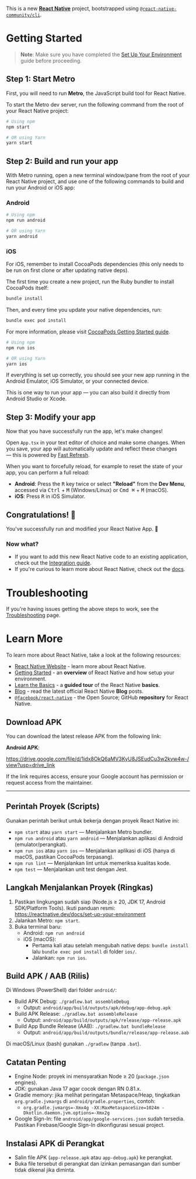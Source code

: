This is a new [**React Native**](https://reactnative.dev) project, bootstrapped using [`@react-native-community/cli`](https://github.com/react-native-community/cli).

# Getting Started

> **Note**: Make sure you have completed the [Set Up Your Environment](https://reactnative.dev/docs/set-up-your-environment) guide before proceeding.

## Step 1: Start Metro

First, you will need to run **Metro**, the JavaScript build tool for React Native.

To start the Metro dev server, run the following command from the root of your React Native project:

```sh
# Using npm
npm start

# OR using Yarn
yarn start
```

## Step 2: Build and run your app

With Metro running, open a new terminal window/pane from the root of your React Native project, and use one of the following commands to build and run your Android or iOS app:

### Android

```sh
# Using npm
npm run android

# OR using Yarn
yarn android
```

### iOS

For iOS, remember to install CocoaPods dependencies (this only needs to be run on first clone or after updating native deps).

The first time you create a new project, run the Ruby bundler to install CocoaPods itself:

```sh
bundle install
```

Then, and every time you update your native dependencies, run:

```sh
bundle exec pod install
```

For more information, please visit [CocoaPods Getting Started guide](https://guides.cocoapods.org/using/getting-started.html).

```sh
# Using npm
npm run ios

# OR using Yarn
yarn ios
```

If everything is set up correctly, you should see your new app running in the Android Emulator, iOS Simulator, or your connected device.

This is one way to run your app — you can also build it directly from Android Studio or Xcode.

## Step 3: Modify your app

Now that you have successfully run the app, let's make changes!

Open `App.tsx` in your text editor of choice and make some changes. When you save, your app will automatically update and reflect these changes — this is powered by [Fast Refresh](https://reactnative.dev/docs/fast-refresh).

When you want to forcefully reload, for example to reset the state of your app, you can perform a full reload:

- **Android**: Press the <kbd>R</kbd> key twice or select **"Reload"** from the **Dev Menu**, accessed via <kbd>Ctrl</kbd> + <kbd>M</kbd> (Windows/Linux) or <kbd>Cmd ⌘</kbd> + <kbd>M</kbd> (macOS).
- **iOS**: Press <kbd>R</kbd> in iOS Simulator.

## Congratulations! :tada:

You've successfully run and modified your React Native App. :partying_face:

### Now what?

- If you want to add this new React Native code to an existing application, check out the [Integration guide](https://reactnative.dev/docs/integration-with-existing-apps).
- If you're curious to learn more about React Native, check out the [docs](https://reactnative.dev/docs/getting-started).

# Troubleshooting

If you're having issues getting the above steps to work, see the [Troubleshooting](https://reactnative.dev/docs/troubleshooting) page.

# Learn More

To learn more about React Native, take a look at the following resources:

- [React Native Website](https://reactnative.dev) - learn more about React Native.
- [Getting Started](https://reactnative.dev/docs/environment-setup) - an **overview** of React Native and how setup your environment.
- [Learn the Basics](https://reactnative.dev/docs/getting-started) - a **guided tour** of the React Native **basics**.
- [Blog](https://reactnative.dev/blog) - read the latest official React Native **Blog** posts.
- [`@facebook/react-native`](https://github.com/facebook/react-native) - the Open Source; GitHub **repository** for React Native.

## Download APK

You can download the latest release APK from the following link:

**Android APK**:

https://drive.google.com/file/d/1idx8OkQ6aMV3KyU8JSEudCu3w2kvw4w-/view?usp=drive_link

If the link requires access, ensure your Google account has permission or request access from the maintainer.

---

## Perintah Proyek (Scripts)

Gunakan perintah berikut untuk bekerja dengan proyek React Native ini:

- `npm start` atau `yarn start` — Menjalankan Metro bundler.
- `npm run android` atau `yarn android` — Menjalankan aplikasi di Android (emulator/perangkat).
- `npm run ios` atau `yarn ios` — Menjalankan aplikasi di iOS (hanya di macOS, pastikan CocoaPods terpasang).
- `npm run lint` — Menjalankan lint untuk memeriksa kualitas kode.
- `npm test` — Menjalankan unit test dengan Jest.

## Langkah Menjalankan Proyek (Ringkas)

1. Pastikan lingkungan sudah siap (Node.js ≥ 20, JDK 17, Android SDK/Platform Tools). Ikuti panduan resmi: https://reactnative.dev/docs/set-up-your-environment
2. Jalankan Metro: `npm start`.
3. Buka terminal baru:
   - Android: `npm run android`
   - iOS (macOS):
     - Pertama kali atau setelah mengubah native deps: `bundle install` lalu `bundle exec pod install` di folder `ios/`.
     - Jalankan: `npm run ios`.

## Build APK / AAB (Rilis)

Di Windows (PowerShell) dari folder `android/`:

- Build APK Debug: `./gradlew.bat assembleDebug`
  - Output: `android/app/build/outputs/apk/debug/app-debug.apk`
- Build APK Release: `./gradlew.bat assembleRelease`
  - Output: `android/app/build/outputs/apk/release/app-release.apk`
- Build App Bundle Release (AAB): `./gradlew.bat bundleRelease`
  - Output: `android/app/build/outputs/bundle/release/app-release.aab`

Di macOS/Linux (bash) gunakan `./gradlew` (tanpa `.bat`).

## Catatan Penting

- Engine Node: proyek ini mensyaratkan Node ≥ 20 (`package.json` engines).
- JDK: gunakan Java 17 agar cocok dengan RN 0.81.x.
- Gradle memory: jika melihat peringatan Metaspace/Heap, tingkatkan `org.gradle.jvmargs` di `android/gradle.properties`, contoh:
  - `org.gradle.jvmargs=-Xmx4g -XX:MaxMetaspaceSize=1024m -Dkotlin.daemon.jvm.options=-Xmx2g`
- Google Sign-In: file `android/app/google-services.json` sudah tersedia. Pastikan Firebase/Google Sign-In dikonfigurasi sesuai project.

## Instalasi APK di Perangkat

- Salin file APK (`app-release.apk` atau `app-debug.apk`) ke perangkat.
- Buka file tersebut di perangkat dan izinkan pemasangan dari sumber tidak dikenal jika diminta.
